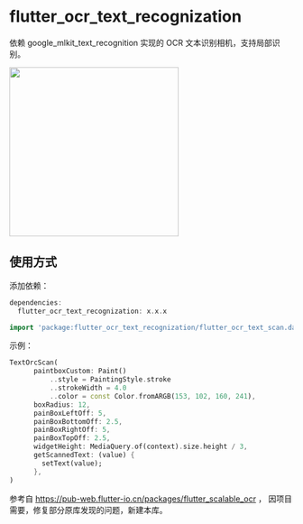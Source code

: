 # flutter_ocr_text_recognization

依赖 google_mlkit_text_recognition 实现的 OCR 文本识别相机，支持局部识别。

<p float="left">
  <img src="https://github.com/liyufengrex/flutter_ocr_text_recognization/blob/main/example/lib/1702452133101.gif" width="300" />
</p>


## 使用方式

添加依赖：

```dart
dependencies:
  flutter_ocr_text_recognization: x.x.x
```

```dart
import 'package:flutter_ocr_text_recognization/flutter_ocr_text_scan.dart';
```

示例：

```dart
TextOrcScan(
      paintboxCustom: Paint()
          ..style = PaintingStyle.stroke
          ..strokeWidth = 4.0
          ..color = const Color.fromARGB(153, 102, 160, 241),
      boxRadius: 12,
      painBoxLeftOff: 5,
      painBoxBottomOff: 2.5,
      painBoxRightOff: 5,
      painBoxTopOff: 2.5,
      widgetHeight: MediaQuery.of(context).size.height / 3,
      getScannedText: (value) {
        setText(value);
      },
)
```

参考自 https://pub-web.flutter-io.cn/packages/flutter_scalable_ocr ， 因项目需要，修复部分原库发现的问题，新建本库。
